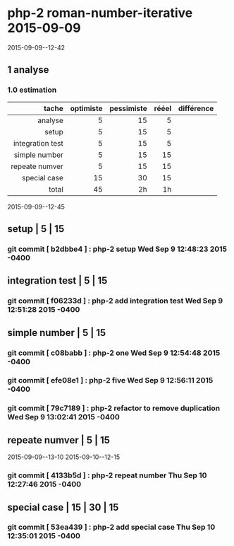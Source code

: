 # php-2 roman-number-iterative 2015-09-09
 2015-09-09--12-42

## 1 analyse

### 1.0 estimation

  tache              | optimiste | pessimiste | rééel | différence
  ------------------:|----------:|-----------:|------:|----------
  analyse            | 5         | 15         | 5      |
  setup              | 5         | 15         | 5
  integration test   | 5         | 15         | 5
  simple number      | 5         | 15         | 15
  repeate numver     | 5         | 15         | 15
  special case       | 15        | 30         | 15
  total              | 45        | 2h         | 1h      | 

 2015-09-09--12-45

##  setup              | 5         | 15
### git commit [ b2dbbe4 ] :  php-2 setup  Wed Sep 9 12:48:23 2015 -0400

##  integration test   | 5         | 15
### git commit [ f06233d ] :  php-2 add integration test  Wed Sep 9 12:51:28 2015 -0400

##  simple number      | 5         | 15

### git commit [ c08babb ] :  php-2 one  Wed Sep 9 12:54:48 2015 -0400
### git commit [ efe08e1 ] :  php-2 five  Wed Sep 9 12:56:11 2015 -0400
### git commit [ 79c7189 ] :  php-2 refactor to remove duplication  Wed Sep 9 13:02:41 2015 -0400


##  repeate numver     | 5         | 15
 2015-09-09--13-10
 2015-09-10--12-15
### git commit [ 4133b5d ] :  php-2 repeat number  Thu Sep 10 12:27:46 2015 -0400
##  special case       | 15        | 30 | 15
### git commit [ 53ea439 ] :  php-2 add special case  Thu Sep 10 12:35:01 2015 -0400



<!-- ########### push lines ######### -->

  
